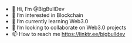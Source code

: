 - 👋 Hi, I’m @BigBullDev
- 👀 I’m interested in Blockchain
- 🌱 I’m currently learning Web3.0
- 💞️ I’m looking to collaborate on Web3.0 projects
- 📫 How to reach me https://linktr.ee/bigbulldev

<!---
BigBullDev/BigBullDev is a ✨ special ✨ repository because its `README.md` (this file) appears on your GitHub profile.
You can click the Preview link to take a look at your changes.
--->
